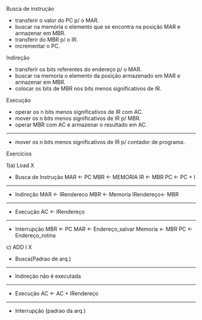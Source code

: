Busca de instrução
- transferir o valor do PC p/ o MAR.
- buscar na memória o elemento que se encontra na posição MAR e armazenar em MBR.
- transferir do MBR p/ o IR.
- incrementar o PC.

Indireção
- transferir os bits referentes do endereço p/ o MAR.
- buscar na memoria o elemento da posição armazenado em MAR e armazenar em MBR.
- colocar os bits de MBR nos bits menos significativos de IR.

Execução
- operar os n bits menos significativos de IR com AC.
- mover os n bits menos significativos de IR p/ MBR.
- operar MBR com AC e armazenar o resultado em AC.
- ----------------
- mover os n bits menos significativos de IR p/ contador de programa.


Exercícios

1)a) Load X
- Busca de Instrução
 MAR <- PC
 MBR <- MEMORIA
 IR <- MBR
 PC <- PC + I
- ----
- Indireção
MAR <- IRendereco
MBR <- Memoria
IRendereço<- MBR

----------------------
- Execução
AC <- IRendereço

-----
- Interrupção
MBR <- PC
MAR <- Endereço_salvar
Memoria <- MBR
PC <- Endereço_rotina


c) ADD I X
- Busca(Padrao de arq.)
------
- Indireção não é executada
-----
- Execução
AC <- AC + IRendereço

-----
- Interrupção (padrao da arq.)
